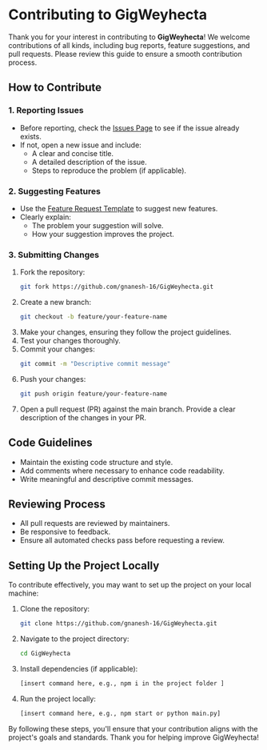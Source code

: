 # Contributing to GigWeyhecta

Thank you for your interest in contributing to **GigWeyhecta**! We welcome contributions of all kinds, including bug reports, feature suggestions, and pull requests. Please review this guide to ensure a smooth contribution process.

## How to Contribute

### 1. Reporting Issues
- Before reporting, check the [Issues Page](https://github.com/gnanesh-16/GigWeyhecta/blob/main/.github/ISSUE_TEMPLATE/feature_request.md) to see if the issue already exists.
- If not, open a new issue and include:
  - A clear and concise title.
  - A detailed description of the issue.
  - Steps to reproduce the problem (if applicable).

### 2. Suggesting Features
- Use the [Feature Request Template](https://github.com/gnanesh-16/GigWeyhecta/blob/main/.github/ISSUE_TEMPLATE/feature_request.md) to suggest new features.
- Clearly explain:
  - The problem your suggestion will solve.
  - How your suggestion improves the project.

### 3. Submitting Changes
1. Fork the repository:  
   ```bash
   git fork https://github.com/gnanesh-16/GigWeyhecta.git
   ```
2. Create a new branch:  
   ```bash
   git checkout -b feature/your-feature-name
   ```
3. Make your changes, ensuring they follow the project guidelines.
4. Test your changes thoroughly.
5. Commit your changes:  
   ```bash
   git commit -m "Descriptive commit message"
   ```
6. Push your changes:  
   ```bash
   git push origin feature/your-feature-name
   ```
7. Open a pull request (PR) against the main branch. Provide a clear description of the changes in your PR.

## Code Guidelines
- Maintain the existing code structure and style.
- Add comments where necessary to enhance code readability.
- Write meaningful and descriptive commit messages.

## Reviewing Process
- All pull requests are reviewed by maintainers.
- Be responsive to feedback.
- Ensure all automated checks pass before requesting a review.

## Setting Up the Project Locally
To contribute effectively, you may want to set up the project on your local machine:

1. Clone the repository:  
   ```bash
   git clone https://github.com/gnanesh-16/GigWeyhecta.git
   ```
2. Navigate to the project directory:  
   ```bash
   cd GigWeyhecta
   ```
3. Install dependencies (if applicable):  
   ```bash
   [insert command here, e.g., npm i in the project folder ]
   ```
4. Run the project locally:  
   ```bash
   [insert command here, e.g., npm start or python main.py]
   ```

By following these steps, you'll ensure that your contribution aligns with the project's goals and standards. Thank you for helping improve GigWeyhecta!
